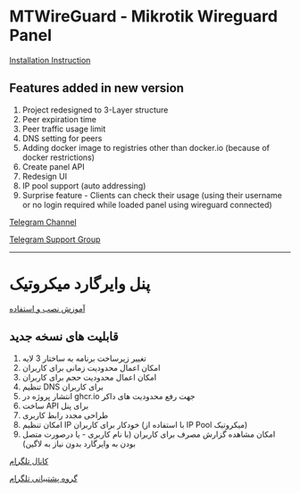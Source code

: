 ﻿# MTWireGuard - Mikrotik Wireguard Panel
[Installation Instruction](https://mtwireguard.techgarage.ir/)

## Features added in new version
1. Project redesigned to 3-Layer structure
2. Peer expiration time
3. Peer traffic usage limit
4. DNS setting for peers
5. Adding docker image to registries other than docker.io (because of docker restrictions)
6. Create panel API
7. Redesign UI
8. IP pool support (auto addressing)
9. Surprise feature - Clients can check their usage (using their username or no login required while loaded panel using wireguard connected)


[Telegram Channel](https://t.me/MTWireguard/)

[Telegram Support Group](https://t.me/MTWireguardGroup/3)

--------------------------------------------------------------
# پنل وایرگارد میکروتیک
[آموزش نصب و استفاده](https://mtwireguard.techgarage.ir)

## قابلیت های نسخه جدید
1. تغییر زیرساخت برنامه به ساختار 3 لایه
2. امکان اعمال محدودیت زمانی برای کاربران
3. امکان اعمال محدودیت حجم برای کاربران
4. تنظیم DNS برای کاربران
5. انتشار پروژه در ghcr.io جهت رفع محدودیت های داکر
6. ساخت API برای پنل
7. طراحی مجدد رابط کاربری
8. امکان تنظیم IP خودکار برای کاربران (با استفاده از IP Pool میکروتیک)
9. امکان مشاهده گزارش مصرف برای کاربران (با نام کاربری - یا درصورت متصل بودن به وایرگارد بدون نیاز به لاگین)


[کانال تلگرام](https://t.me/MTWireguard/)

[گروه پشتیبانی تلگرام](https://t.me/MTWireguardGroup/3)